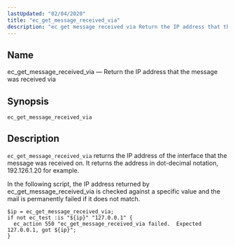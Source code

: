 ```yaml
---
lastUpdated: "02/04/2020"
title: "ec_get_message_received_via"
description: "ec get message received via Return the IP address that the message was received via ec get message received via ec get message received via returns the IP address of the interface that the message was received on It returns the address in dot decimal notation 192 126 1 20..."
---
```


<a name="sieve.ref.ec_get_message_received_via"></a> 
## Name

ec_get_message_received_via — Return the IP address that the message was received via

## Synopsis

`ec_get_message_received_via`

<a name="idp29748160"></a> 
## Description

`ec_get_message_received_via` returns the IP address of the interface that the message was received on. It returns the address in dot-decimal notation, 192.126.1.20 for example.

In the following script, the IP address returned by ec_get_message_received_via is checked against a specific value and the mail is permanently failed if it does not match.

<a name="example.ec_get_message_received_via"></a> 


```
$ip = ec_get_message_received_via;
if not ec_test :is "${ip}" "127.0.0.1" {
  ec_action 550 "ec_get_message_received_via failed.  Expected 127.0.0.1, got ${ip}";
}
```